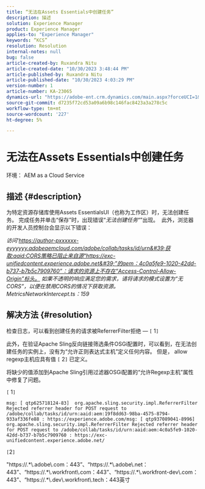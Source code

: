 ```yaml
---
title: “无法在Assets Essentials中创建任务”
description: 描述
solution: Experience Manager
product: Experience Manager
applies-to: "Experience Manager"
keywords: “KCS”
resolution: Resolution
internal-notes: null
bug: false
article-created-by: Ruxandra Nitu
article-created-date: "10/30/2023 3:48:44 PM"
article-published-by: Ruxandra Nitu
article-published-date: "10/30/2023 4:03:29 PM"
version-number: 1
article-number: KA-23065
dynamics-url: "https://adobe-ent.crm.dynamics.com/main.aspx?forceUCI=1&pagetype=entityrecord&etn=knowledgearticle&id=fde700cb-3b77-ee11-8179-6045bd006295"
source-git-commit: d7235f72cd53a09a6b98c146fac8423a3a278c5c
workflow-type: tm+mt
source-wordcount: '227'
ht-degree: 5%

---
```


# 无法在Assets Essentials中创建任务


环境：
AEM as a Cloud Service

## 描述 {#description}


为特定资源存储库使用Assets EssentialsUI（也称为工作区）时，无法创建任务。
完成任务并单击“保存”时，出现错误“*无法创建任务*“”出现。 
此外，浏览器的开发人员控制台会显示以下错误：

*访问&#39;https://author-pxxxxxx-eyyyyyy.adobeaemcloud.com/adobe/collab/tasks/id/urn&#39;获取:aaid:CORS策略已阻止来自源“https://exc-unifiedcontent.experience.adobe.net&#39;”的aem：4c0a5fe9-1020-42dd-b737-b7b5c7909760”：请求的资源上不存在“Access-Control-Allow-Origin”标头。 如果不透明的响应满足您的需求，请将请求的模式设置为“无CORS”，以便在禁用CORS的情况下获取资源。
<br>MetricsNetworkIntercept.ts：159*


## 解决方法 {#resolution}


检查日志，可以看到创建任务的请求被ReferrerFilter拒绝 —  `[` 1`]`

此外，在验证Apache Sling反向链接筛选条件OSGi配置时，可以看到，在无法创建任务的实例上，没有为“允许正则表达式主机”定义任何内容。
但是， allow regexp主机应具有值 `[` 2`]`  已定义。

将缺少的值添加到Apache Sling引用过滤器OSGi配置的“允许Regexp主机”属性中修复了问题。

`[` 1`]`




```
msg: [ qtp625718124-83]  org.apache.sling.security.impl.ReferrerFilter Rejected referrer header for POST request to /adobe/collab/tasks/id/urn:aaid:aem:19f8dd63-98ba-4575-8794-933af336fe88 : https://experience.adobe.com/msg: [ qtp937089041-8996]  org.apache.sling.security.impl.ReferrerFilter Rejected referrer header for POST request to /adobe/collab/tasks/id/urn:aaid:aem:4c0a5fe9-1020-42dd-b737-b7b5c7909760 : https://exc-unifiedcontent.experience.adobe.net/
```


`[`2`]`

&quot;https://.\*\\.adobe\\.com：443”、“https://.\*\\.adobe\\.net：443”、“https://.\*\\.workfront\\.com：443”、“https://.\*\\.workfront-dev\\.com：443”、“https://.\*\\.dev\\.workfront\\.tech：443英寸
